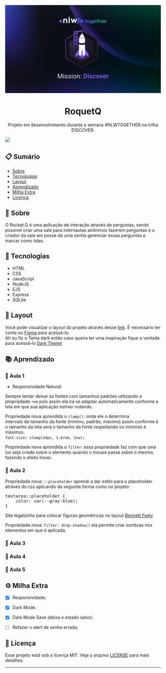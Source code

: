 <img src="Thumbnail_NLW_Missao-5.png">
<h1 align="center"> RoquetQ </h1>
<p align="center">
    Projeto em desenvolvimento durante a semana #NLWTOGETHER na trilha DISCOVER.
</p>


<img src="home.svg">

<h2>📋 Sumário</h2>

- [Sobre](#id00)
- [Tecnologias](#id01)
- [Layout](#id02)
- [Aprendizado](#id03)
- [Milha Extra](#id04)
- [Licença](#id05)


<h2>📖 Sobre <a name="id00"></a></h2>
O Rocket.Q é uma aplicação de interação através de perguntas, sendo possível criar uma sala para internautas anônimos fazerem perguntas e o criador da sala em posse de uma senha gerenciar essas perguntas e marcar como lidas.


<h2>🚀 Tecnologias <a name="id01"></a></h2>

- HTML
- CSS
- JavaScript
- NodeJS
- EJS
- Express
- SQLite

<h2>🔖 Layout <a name="id02"></a></h2>
Você pode visualizar o layout do projeto através desse <a href="https://www.figma.com/file/vp3iFfd1ohCbHyDX9jCiQi/Roquet.q-%2302?node-id=0%3A1">link</a>. É necessário ter conta no <a href="https://www.figma.com/?fuid=">Figma</a> para acessá-lo.
<br>
Ah eu fiz o Tema dark então caso queira ter uma inspiração fique a vontade para acessá-lo <a href="https://www.figma.com/file/5kfbim8MXD7fr8grg2zuXb/Roquet.q-%2302-Dark?node-id=0%3A1">Dark Theme</a>

<h2>📚 Aprendizado <a name="id03"></a></h2>

<h3>📌 Aula 1</h3>

- Responsividade Natural:
<p>
Sempre tentar deixar as fontes com tamanhos padrões utilizando a propriedade <code>rem</code> pois assim ela irá se adaptar automaticamente conforme a tela em que sua aplicação estiver rodando.
</p>
<p>
Propriedade nova aprendida o <code>clamp()</code>: onde ele o determina intervalo de tamanho da fonte (minímo, padrão, máximo) assim conforme é o tamanho da tela será o tamanho da fonte respeitando os minimos e máximos. </br>
<code>font-size: clamp(14px, 1.6rem, 2vw);</code>
</p>
<p>
Propriedade nova aprendida o <code>filter</code>: essa propriedade faz com que uma luz seja criada sobre o elemento quando o mouse passa sobre o mesmo, fazendo o efeito hover.
</p>

<h3>📌 Aula 2</h3>

<p>
Propriedade nova: <code>::placeholder</code> aprendi a dar estilo para o placeholder através do css aplicando da seguinte forma como no projeto:
</p>

<pre>
textarea::placeholder {
    color: var(--gray-blue);
}
</pre>

<p>
    Site legalzinho para colocar figuras geométricas no layout <a href="https://bennettfeely.com/">Bennett Feely</a>
</p>

<p>
Propriedade nova: <code>filter: drop-shadow()</code> ela permite criar sombras nos elementos em que é aplicada.
</p>

<h3>📌 Aula 3</h3>

<h3>📌 Aula 4</h3>

<h3>📌 Aula 5</h3>

<h2>⚙️ Milha Extra <a name="id04"></a></h2>

- [x] Responsividade;
- [x] Dark Mode.
- [x] Dark Mode Save (deixa o estado salvo).
- [ ] Refazer o alert de senha errada;


<h2>📝 Licença <a name="id05"></a></h2>

Esse projeto está sob a licença MIT. Veja o arquivo [LICENSE](LICENSE) para mais detalhes.

---
